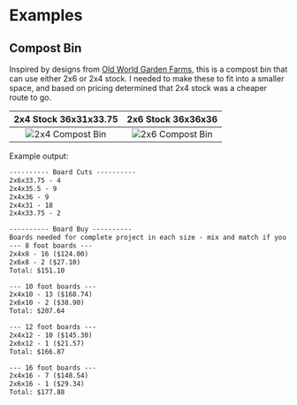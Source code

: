 # Examples

## Compost Bin

Inspired by designs from [Old World Garden Farms](https://oldworldgardenfarms.com/2019/06/06/diy-compost-bin/), this is a compost bin that can use either 2x6 or 2x4 stock. I needed to make these to fit into a smaller space, and based on pricing determined that 2x4 stock was a cheaper route to go.

| 2x4 Stock 36x31x33.75 | 2x6 Stock 36x36x36 |
|:---------------------:|:---------------------:|
| ![2x4 Compost Bin](compost-bin-2x4.png) | ![2x6 Compost Bin](compost-bin-2x6.png) |

Example output:

```txt
---------- Board Cuts ----------
2x6x33.75 - 4
2x4x35.5 - 9
2x4x36 - 9
2x4x31 - 18
2x4x33.75 - 2

---------- Board Buy ----------
Boards needed for complete project in each size - mix and match if you like
--- 8 foot boards ---
2x4x8 - 16 ($124.00)
2x6x8 - 2 ($27.10)
Total: $151.10

--- 10 foot boards ---
2x4x10 - 13 ($168.74)
2x6x10 - 2 ($38.90)
Total: $207.64

--- 12 foot boards ---
2x4x12 - 10 ($145.30)
2x6x12 - 1 ($21.57)
Total: $166.87

--- 16 foot boards ---
2x4x16 - 7 ($148.54)
2x6x16 - 1 ($29.34)
Total: $177.88
```
